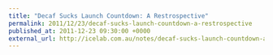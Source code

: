 ```yaml
---
title: "Decaf Sucks Launch Countdown: A Restrospective"
permalink: 2011/12/23/decaf-sucks-launch-countdown-a-restrospective
published_at: 2011-12-23 09:30:00 +0000
external_url: http://icelab.com.au/notes/decaf-sucks-launch-countdown-a-restrospective/
---
```

